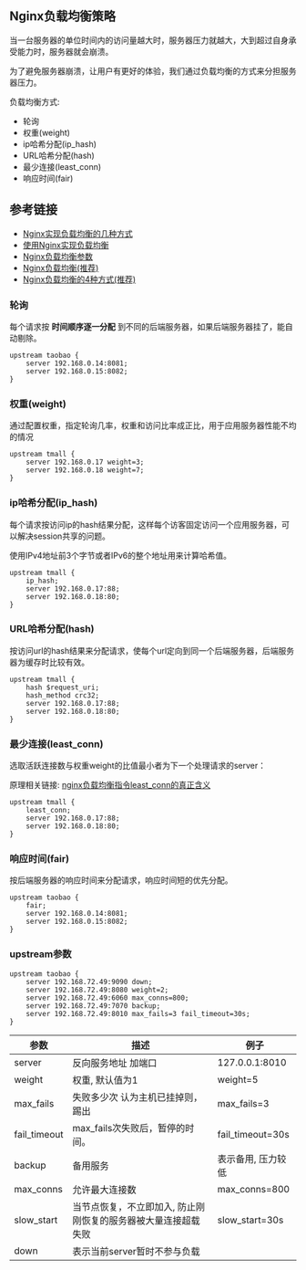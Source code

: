 ## Nginx负载均衡策略

当一台服务器的单位时间内的访问量越大时，服务器压力就越大，大到超过自身承受能力时，服务器就会崩溃。

为了避免服务器崩溃，让用户有更好的体验，我们通过负载均衡的方式来分担服务器压力。

负载均衡方式:
- 轮询
- 权重(weight)
- ip哈希分配(ip_hash)
- URL哈希分配(hash)
- 最少连接(least_conn)
- 响应时间(fair)

## 参考链接
- [Nginx实现负载均衡的几种方式][1]
- [使用Nginx实现负载均衡][2]
- [Nginx负载均衡参数][3]
- [Nginx负载均衡(推荐)][4]
- [Nginx负载均衡的4种方式(推荐)][6]

### 轮询

每个请求按 __时间顺序逐一分配__ 到不同的后端服务器，如果后端服务器挂了，能自动剔除。

```text
upstream taobao {
    server 192.168.0.14:8081;
    server 192.168.0.15:8082;
}
```

### 权重(weight)

通过配置权重，指定轮询几率，权重和访问比率成正比，用于应用服务器性能不均的情况

```text
upstream tmall {
    server 192.168.0.17 weight=3;
    server 192.168.0.18 weight=7;
}
```

### ip哈希分配(ip_hash)

每个请求按访问ip的hash结果分配，这样每个访客固定访问一个应用服务器，可以解决session共享的问题。

使用IPv4地址前3个字节或者IPv6的整个地址用来计算哈希值。

```text
upstream tmall {
    ip_hash;
    server 192.168.0.17:88;
    server 192.168.0.18:80;
}
``` 

### URL哈希分配(hash)

按访问url的hash结果来分配请求，使每个url定向到同一个后端服务器，后端服务器为缓存时比较有效。

```text
upstream tmall {
    hash $request_uri;
    hash_method crc32;    
    server 192.168.0.17:88;
    server 192.168.0.18:80;
}
``` 

### 最少连接(least_conn)

选取活跃连接数与权重weight的比值最小者为下一个处理请求的server：

原理相关链接: [nginx负载均衡指令least_conn的真正含义][5]

```text
upstream tmall {
    least_conn;    
    server 192.168.0.17:88;
    server 192.168.0.18:80;
}
``` 

### 响应时间(fair)

按后端服务器的响应时间来分配请求，响应时间短的优先分配。

```text
upstream taobao {
    fair;
    server 192.168.0.14:8081;
    server 192.168.0.15:8082;
}
```

### upstream参数

```text
upstream taobao {
    server 192.168.72.49:9090 down;
    server 192.168.72.49:8080 weight=2;
    server 192.168.72.49:6060 max_conns=800;
    server 192.168.72.49:7070 backup;
    server 192.168.72.49:8010 max_fails=3 fail_timeout=30s;
}
```

|参数|描述|例子|
|---|---|---|
|server|反向服务地址 加端口|127.0.0.1:8010|
|weight|权重, 默认值为1|weight=5|
|max_fails|失败多少次 认为主机已挂掉则，踢出|max_fails=3|
|fail_timeout|max_fails次失败后，暂停的时间。|fail_timeout=30s|
|backup|备用服务|表示备用, 压力较低|
|max_conns|允许最大连接数|max_conns=800|
|slow_start|当节点恢复，不立即加入, 防止刚刚恢复的服务器被大量连接超载失败|slow_start=30s|
|down|表示当前server暂时不参与负载||

[1]: https://blog.csdn.net/qq_28602957/article/details/61615876 "Nginx实现负载均衡的几种方式"
[2]: https://blog.csdn.net/gu_wen_jie/article/details/82149003 "使用Nginx实现负载均衡"
[3]: https://blog.csdn.net/caijunsen/article/details/83002219 "Nginx负载均衡参数"
[4]: https://blog.csdn.net/agangdi/article/details/41087921 "Nginx负载均衡"
[5]: https://www.cnblogs.com/minirice/p/10129726.html "nginx负载均衡指令least_conn的真正含义"
[6]: https://www.cnblogs.com/felixzh/p/9047021.html "Nginx负载均衡的4种方式"